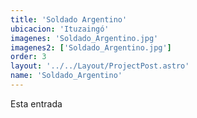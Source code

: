 ```yaml
---
title: 'Soldado Argentino'
ubicacion: 'Ituzaingó'
imagenes: 'Soldado_Argentino.jpg'
imagenes2: ['Soldado_Argentino.jpg']
order: 3
layout: '../../Layout/ProjectPost.astro'
name: 'Soldado_Argentino'
---
```


Esta entrada